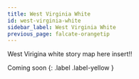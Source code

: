 ```yaml
---
title: West Virginia White
id: west-virginia-white
sidebar_label: West Virginia White
previous_page: falcate-orangetip
---
```


West Virigina white story map here insert!!

Coming soon
{: .label .label-yellow }
